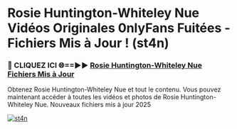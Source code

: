# Rosie Huntington-Whiteley Nue Vidéos Originales 0nlyFans Fuitées - Fichiers Mis à Jour ! (st4n)

<h3>🔴 CLIQUEZ ICI 🌐==►► <a href="https://tinyurl.com/2pmr4ezf" rel="nofollow">Rosie Huntington-Whiteley Nue Fichiers Mis à Jour</a></h3>

Obtenez Rosie Huntington-Whiteley Nue et tout le contenu. Vous pouvez maintenant accéder à toutes les vidéos et photos de Rosie Huntington-Whiteley Nue. Nouveaux fichiers mis à jour 2025

[![st4n](https://i.imgur.com/6SNvagu.gif)](https://tinyurl.com/2pmr4ezf)
